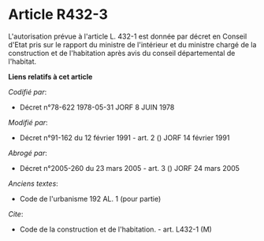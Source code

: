 # Article R432-3

L'autorisation prévue à l'article L. 432-1 est donnée par décret en Conseil d'Etat pris sur le rapport du ministre de
l'intérieur et du ministre chargé de la construction et de l'habitation après avis du conseil départemental de l'habitat.

**Liens relatifs à cet article**

_Codifié par_:

  - Décret n°78-622 1978-05-31 JORF 8 JUIN 1978

_Modifié par_:

  - Décret n°91-162 du 12 février 1991 - art. 2 () JORF 14 février 1991

_Abrogé par_:

  - Décret n°2005-260 du 23 mars 2005 - art. 3 () JORF 24 mars 2005

_Anciens textes_:

  - Code de l'urbanisme 192 AL. 1 (pour partie)

_Cite_:

  - Code de la construction et de l'habitation. - art. L432-1 (M)
